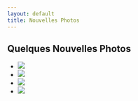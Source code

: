 ```yaml
---
layout: default
title: Nouvelles Photos
---
```


<html>
    <div class="container">
    <div class="row">
    <h2 class="post-title">Quelques Nouvelles Photos</h2>
        <ul class="post-img">
            <li><img class="image" src="{{- 'assets/img/post1.jpg' | relative_url -}}" defer></li>
            <li><img class="image" src="{{- 'assets/img/post2.jpg' | relative_url -}}" defer></li>
            <li><img class="image" src="{{- 'assets/img/post3.jpg' | relative_url -}}" defer></li>
            <li><img class="image" src="{{- 'assets/img/post4.jpg' | relative_url -}}" defer></li>
        </ul>    
    </div>
    </div>
    
    
</html>    